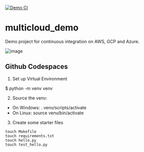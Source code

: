 [![Demo CI](https://github.com/jmandrake/multicloud_demo/actions/workflows/main.yml/badge.svg)](https://github.com/jmandrake/multicloud_demo/actions/workflows/main.yml)

# multicloud_demo
Demo project for continuous integration on AWS, GCP and Azure.

![image](https://user-images.githubusercontent.com/9938598/215360570-9fc2e1d7-bc4b-4e3a-ab04-9424d4a80758.png)


## Github Codespaces
1) Set up Virtual Environment

$ python -m venv venv

2) Source the venv: 
- On Windows: . venv/scripts/activate
- On Linux: source venv/bin/activate

3) Create some starter files

```
touch Makefile
touch requirements.txt
touch hello.py
touch test_hello.py
```

